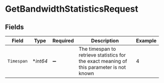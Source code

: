 # GetBandwidthStatisticsRequest


## Fields

| Field                                                                                     | Type                                                                                      | Required                                                                                  | Description                                                                               | Example                                                                                   |
| ----------------------------------------------------------------------------------------- | ----------------------------------------------------------------------------------------- | ----------------------------------------------------------------------------------------- | ----------------------------------------------------------------------------------------- | ----------------------------------------------------------------------------------------- |
| `Timespan`                                                                                | **int64*                                                                                  | :heavy_minus_sign:                                                                        | The timespan to retrieve statistics for<br/>the exact meaning of this parameter is not known<br/> | 4                                                                                         |